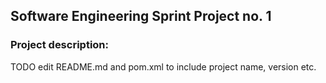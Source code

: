 ## Software Engineering Sprint Project no. 1

### Project description:
TODO
edit README.md and pom.xml to include project name, version etc.
